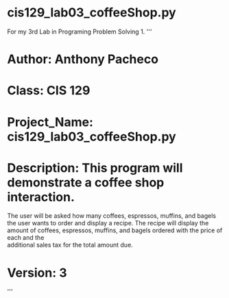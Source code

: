 # cis129_lab03_coffeeShop.py
For my 3rd Lab in Programing Problem Solving 1. 
'''
#  Author: Anthony Pacheco 
#  Class: CIS 129 
#  Project_Name: cis129_lab03_coffeeShop.py
#  Description: This program will demonstrate a coffee shop interaction. 
The user will be asked how many coffees, espressos, muffins, and bagels the user wants to order and display a recipe. 
The recipe will display the amount of coffees, espressos, muffins, and bagels ordered with the price of each and the  
additional sales tax for the total amount due. 
# Version: 3
'''
